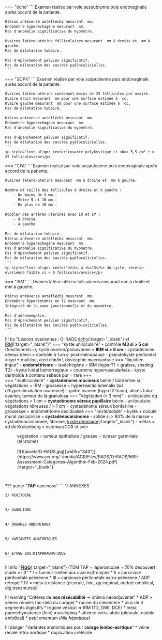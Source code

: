 === "écho"
    ```
    Examen réalisé par voie suspubienne puis endovaginale après accord de la patiente.

    Utérus antéversé antéfléchi mesurant  mm.
    Endomètre hyperéchogène mesurant  mm.
    Pas d'anomalie significative du myomètre.

    Ovaires latéro-utérins folliculaires mesurant  mm à droite et  mm à gauche.
    Pas de dilatation tubaire.

    Pas d'épanchement pelvien significatif.
    Pas de dilatation des cavités pyélocalicielles.
    ```
=== "SOPK"
    ```
    Examen réalisé par voie suspubienne puis endovaginale après accord de la patiente.

    Ovaires latéro-utérins contenant moins de 25 follicules par ovaire.
    Ovaire droit mesurant  mm pour une surface estimée à  cc.
    Ovaire gauche mesurant  mm pour une surface estimée à  cc.
    Pas de dilatation tubaire.

    Utérus antéversé antéfléchi mesurant  mm.
    Endomètre hyperéchogène mesurant  mm.
    Pas d'anomalie significative du myomètre.

    Pas d'épanchement pelvien significatif.
    Pas de dilatation des cavités pyélocalicielles.
    ```
    <p style="text-align: center">ovaire polykystique si <b>> 5,5 cm² + > 25 follicules</b></p>
=== "CFA"
    ```
    Examen réalisé par voie suspubienne puis endovaginale après accord de la patiente.

    Ovaires latéro-utérins mesurant  mm à droite et  mm à gauche.

    Nombre et taille des follicules à droite et à gauche :
        - De moins de 5 mm :           
        - Entre 5 et 10 mm : 
        - De plus de 10 mm : 

    Doppler des artères utérines avec IR et IP :
        - à droite 
        - à gauche

    Pas de dilatation tubaire.
    Utérus antéversé antéfléchi mesurant  mm.
    Endomètre hyperéchogène mesurant  mm.
    Pas d'anomalie significative du myomètre.
    Pas d'épanchement pelvien significatif.
    Pas de dilatation des cavités pyélocalicielles.
    ```
    <p style="text-align: center">écho à <b>J3</b> du cycle, réserve ovarienne faible si < 5 follicules/ovaire</p>
=== "IRM"
    ```
    Ovaires latéro-utérins folliculaires mesurant  mm à droite et  mm à gauche.
    
    Utérus antéversé antéfléchi mesurant  mm.
    Endomètre hyperintense en T2 mesurant  mm.
    Intégrité de la zone jonctionnelle et du myomètre.

    Pas d'adénomégalie.
    Pas d'épanchement pelvien significatif.
    Pas de dilatation des cavités pyélo-calicielles.
    ```

!!! tip "Lésions ovariennes : O-RADS [écho](https://www.acr.org/-/media/ACR/Files/RADS/O-RADS/US-v2022/O-RADS--US-v2022-Assessment-Categories.pdf){:target="_blank"} et [IRM](https://www.acr.org/-/media/ACR/Files/RADS/O-RADS/French-O-RADS-MR-Risk-Table-2020.pdf){:target="_blank"}"
    === "kyste uniloculaire"
        - contrôle **M3 si > 5 cm** (fonctionnel++), kyste ovarien/paraovarien = **IRM si > 8 cm**
        - cystadénome séreux bénin = contrôle à 1 an si post-ménopause
        - pseudokyste péritonéal = grd ± multiloc, atcd chir/inf, dystrophie macroantrale
    === "liquidien impur"
        - **endométriome** = isoéchogène = IRM (hyperT1 > graisse, shading T2)
        - kyste lutéal hémorragique = couronne hypervascularisée
        - kyste dermoïde à contenu sébacé pur = rare +++  
    === "multiloculaire"
        - **cystadénome mucineux** bénin / borderline si végétations = IRM
        - grossesse = hyperreactio luteinalis (sd d'hyperstimulation ovarienne)
        - goitre ovarien (hypoT2 franc), abcès tubo-ovarien, tumeur de la granulosa
    === "végétation (> 3 mm)"
        - uniloculaire qq végétations < 1 cm = **cystadénome séreux papillaire** bénin
        - uniloculaire végétations nbreuses / > 1 cm = cystadénome séreux borderline
        - grossesse = endométriome décidualisé
    === "mixte/solide"
        - kyste + nodule mural vascularisé = **cystadénocarcinome**
        - solide si > 80% de la masse = cystadénocarcinome, fibrome, [kyste dermoïde](https://www.radeos.org/maladie/fiche-kyste-dermoide-de-lovaire-teratome-kystique-mature_841.html){:target="_blank"}
        - métas = sd de Krukenberg = estomac/CCR et sein

<figure markdown="span">
    végétation = tumeur épithéliale / graisse = tumeur germinale (tératome)
    </br></br>
    [![](assets/O-RADS.jpg){width="340"}](https://www.acr.org/-/media/ACR/Files/RADS/O-RADS/MRI-Assessment-Categories-Algorithm-Feb-2024.pdf){:target="_blank"}
</figure>

</br>

??? quote "**TAP** carcinose"
    ```
    1/ ANNEXES


    2/ PERITOINE


    3/ GANGLIONS


    4/ ORGANES ABDOMINAUX


    5/ VARIANTES ANATOMIQUES


    6/ ETAGE SUS-DIAPHRAGMATIQUE
    ```

!!! info "[**FIGO**](http://oncologik.fr/referentiels/dsrc/ovaire#3.Classifications%202018%20FIGO%20et%20TNM%20(8%C3%A8me%20%C3%A9dition)%20des%20tumeurs%20%C3%A9pith%C3%A9liales%20de%20l'ovaire,%20trompes%20et%20p%C3%A9riton%C3%A9ales%20primitives){:target="_blank"} (TDM TAP + laparoscopie = 70% découvert stade ≥ III)"
    * I = tumeur limitée aux ovaires/trompes
    * II = carcinose péritonéale pelvienne
    * III = carcinose péritonéale extra-pelvienne / ADP rétropé
    * IV = méta à distance (pleurale, foie, gg inguinal, nodule ombilical, dig transmurale)

!!! warning "Critères de **non résécabilité** => chimio néoadjuvante"
    * ADP > veines rénales (au-delà du curage)
    * racine du mésentère
    * plus de 3 segments digestifs
    * trigone vésical => IRM (T2, DWI, DCE)
    * méta parenchymateuse (foie) ≠scalloping
    * atteinte extra-abdo (pleurale, nodule ombilical)
    * _petit omentum (hile hépatique)_

!!! danger "Variantes anatomiques pour **curage lombo-aortique**"
    * veine rénale rétro-aortique
    * duplication urétérale

